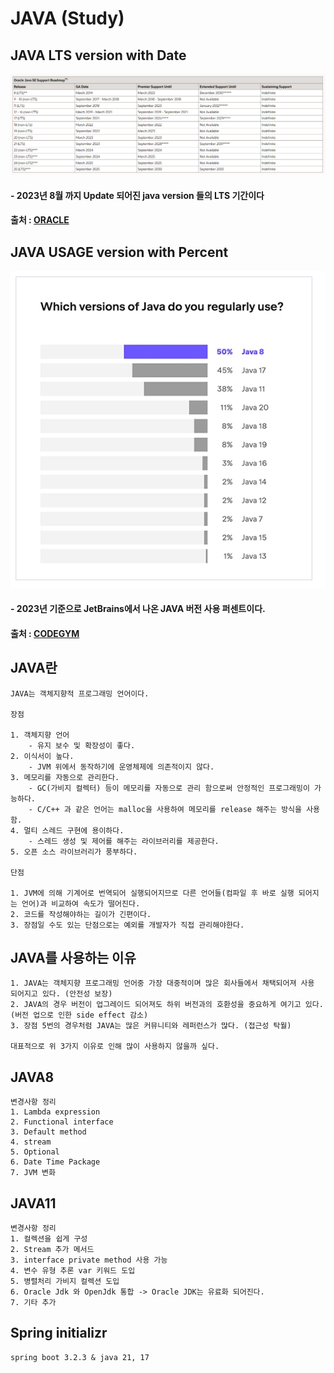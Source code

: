 # JAVA (Study)

##  JAVA LTS version with Date
![img.png](img.png)
#### - 2023년 8월 까지 Update 되어진 java version 들의 LTS 기간이다
#### 출처 : [ORACLE](https://www.oracle.com/java/technologies/java-se-support-roadmap.html)

## JAVA USAGE version with Percent
![img_1.png](img_1.png)
#### - 2023년 기준으로 JetBrains에서 나온 JAVA 버전 사용 퍼센트이다.
#### 출처 : [CODEGYM](https://codegym.cc/groups/posts/18463-java-in-2023-version-releases-popularity-and-future-trends)


## JAVA란
    JAVA는 객체지향적 프로그래밍 언어이다.
    
    장점
    
    1. 객체지향 언어
        - 유지 보수 및 확장성이 좋다.
    2. 이식서이 높다.
        - JVM 위에서 동작하기에 운영체제에 의존적이지 않다.
    3. 메모리를 자동으로 관리한다.
        - GC(가비지 컬렉터) 등이 메모리를 자동으로 관리 함으로써 안정적인 프로그래밍이 가능하다.
        - C/C++ 과 같은 언어는 malloc을 사용하여 메모리를 release 해주는 방식을 사용함.
    4. 멀티 스레드 구현에 용이하다.
        - 스레드 생성 및 제어를 해주는 라이브러리를 제공한다.
    5. 오픈 소스 라이브러리가 풍부하다.

    단점
    
    1. JVM에 의해 기계어로 번역되어 실행되어지므로 다른 언어들(컴파일 후 바로 실행 되어지는 언어)과 비교하여 속도가 떨어진다.
    2. 코드를 작성해야하는 길이가 긴편이다.
    3. 장점일 수도 있는 단점으로는 예외를 개발자가 직접 관리해야한다.


## JAVA를 사용하는 이유 
    
    1. JAVA는 객체지향 프로그래밍 언어중 가장 대중적이며 많은 회사들에서 채택되어져 사용 되어지고 있다. (안전성 보장) 
    2. JAVA의 경우 버전이 업그레이드 되어져도 하위 버전과의 호환성을 중요하게 여기고 있다.  (버전 업으로 인한 side effect 감소)
    3. 장점 5번의 경우처럼 JAVA는 많은 커뮤니티와 레퍼런스가 많다. (접근성 탁월)
    
    대표적으로 위 3가지 이유로 인해 많이 사용하지 않을까 싶다.


## JAVA8
    변경사항 정리
    1. Lambda expression
    2. Functional interface
    3. Default method
    4. stream
    5. Optional
    6. Date Time Package
    7. JVM 변화

## JAVA11
    변경사항 정리
    1. 컬렉션을 쉽게 구성 
    2. Stream 추가 메서드 
    3. interface private method 사용 가능 
    4. 변수 유형 추론 var 키워드 도입 
    5. 병렬처리 가비지 컬렉션 도입 
    6. Oracle Jdk 와 OpenJdk 통합 -> Oracle JDK는 유료화 되어진다.
    7. 기타 추가 

## Spring initializr
    spring boot 3.2.3 & java 21, 17